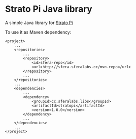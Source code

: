 # Strato Pi Java library
A simple Java library for [Strato Pi](https://sferalabs.cc/strato)

To use it as Maven dependency:

    <project>
        ...
        <repositories>
            ...
            <repository>
                <id>sfera-repo</id>
                <url>http://sfera.sferalabs.cc/mvn-repo</url>
            </repository>
            ...
        </repositories>
        ...
        <dependencies>
            ...
            <dependency>
                <groupId>cc.sferalabs.libs</groupId>
                <artifactId>stratopi</artifactId>
                <version>1.0.0</version>
            </dependency>
            ...
        </dependencies>
        ...
    </project>


